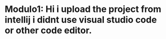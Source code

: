 # Modulo1: Hi i upload the project from intellij i didnt use visual studio code or other code editor.
